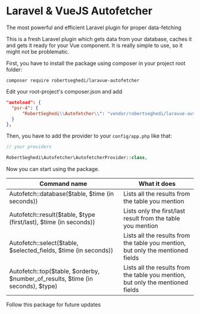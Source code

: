 # Laravel & VueJS Autofetcher
 The most powerful and efficient Laravel plugin for proper data-fetching
 
 This is a fresh Laravel plugin which gets data from your database, caches it and gets it ready for your Vue component. It is really simple to use, so it might not be problematic. 
 
 First, you have to install the package using composer in your project root folder:
 ```
 composer require robertseghedi/laravue-autofetcher
 ```
  Edit your root-project's composer.json and add
  ```json
 "autoload": {
    "psr-4": {
        "RobertSeghedi\\Autofetcher\\": "vendor/robertseghedi/laravue-autofetcher/src"
    }
},
   ```
 Then, you have to add the provider to your ```config/app.php``` like that:
 ```php
 // your providers

RobertSeghedi\Autofetcher\AutofetcherProvider::class, 
 ```
 
Now you can start using the package.
 
| Command name | What it does |
| --- | --- |
| Autofetch::database($table, $time (in seconds)) | Lists all the results from the table you mention|
| Autofetch::result($table, $type (first/last), $time (in seconds)) | Lists only the first/last result from the table you mention|
| Autofetch::select($table, $selected_fields, $time (in seconds)) | Lists all the results from the table you mention, but only the mentioned fields|
| Autofetch::top($table, $orderby, $number_of_results, $time (in seconds), $type) | Lists all the results from the table you mention, but only the mentioned fields|
   
Follow this package for future updates
